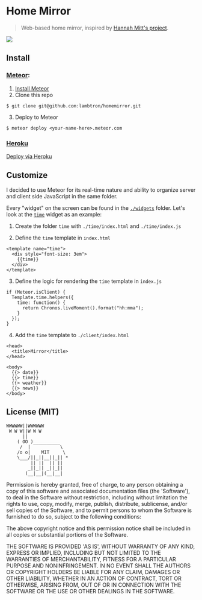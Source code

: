 # Home Mirror

> Web-based home mirror, inspired by [Hannah Mitt's project](https://github.com/HannahMitt/HomeMirror).

![](https://cldup.com/Vw4FEaH8h1.png)

## Install

### [Meteor](https://www.meteor.com/):
1. [Install Meteor](https://www.meteor.com/install)
2. Clone this repo

```
$ git clone git@github.com:lambtron/homemirror.git
```

3. Deploy to Meteor

```
$ meteor deploy <your-name-here>.meteor.com
```

### [Heroku](http://heroku.com/)

[Deploy via Heroku]()

## Customize

I decided to use Meteor for its real-time nature and ability to organize server and client side JavaScript in the same folder.

Every "widget" on the screen can be found in the [`./widgets`]() folder. Let's look at the [`time`]() widget as an example:

1. Create the folder `time` with `./time/index.html` and `./time/index.js`

2. Define the `time` template in `index.html`

```
<template name="time">
  <div style="font-size: 3em">
    {{time}}
  </div>
</template>
```

3. Define the logic for rendering the `time` template in `index.js`

```
if (Meteor.isClient) {
  Template.time.helpers({
    time: function() {
      return Chronos.liveMoment().format("hh:mma");
    }
  });
}
```

4. Add the `time` template to `./client/index.html`

```
<head>
  <title>Mirror</title>
</head>

<body>
  {{> date}}
  {{> time}}
  {{> weather}}
  {{> news}}
</body>
```

## License (MIT)

```
WWWWWW||WWWWWW
 W W W||W W W
      ||
    ( OO )__________
     /  |           \
    /o o|    MIT     \
    \___/||_||__||_|| *
         || ||  || ||
        _||_|| _||_||
       (__|__|(__|__|
```

Permission is hereby granted, free of charge, to any person obtaining a copy of this software and associated documentation files (the 'Software'), to deal in the Software without restriction, including without limitation the rights to use, copy, modify, merge, publish, distribute, sublicense, and/or sell copies of the Software, and to permit persons to whom the Software is furnished to do so, subject to the following conditions:

The above copyright notice and this permission notice shall be included in all copies or substantial portions of the Software.

THE SOFTWARE IS PROVIDED 'AS IS', WITHOUT WARRANTY OF ANY KIND, EXPRESS OR IMPLIED, INCLUDING BUT NOT LIMITED TO THE WARRANTIES OF MERCHANTABILITY, FITNESS FOR A PARTICULAR PURPOSE AND NONINFRINGEMENT. IN NO EVENT SHALL THE AUTHORS OR COPYRIGHT HOLDERS BE LIABLE FOR ANY CLAIM, DAMAGES OR OTHER LIABILITY, WHETHER IN AN ACTION OF CONTRACT, TORT OR OTHERWISE, ARISING FROM, OUT OF OR IN CONNECTION WITH THE SOFTWARE OR THE USE OR OTHER DEALINGS IN THE SOFTWARE.
